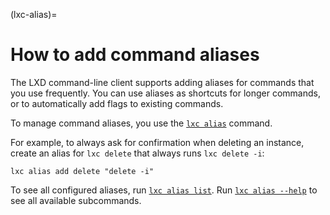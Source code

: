 (lxc-alias)=
# How to add command aliases

The LXD command-line client supports adding aliases for commands that you use frequently.
You can use aliases as shortcuts for longer commands, or to automatically add flags to existing commands.

To manage command aliases, you use the [`lxc alias`](incus_alias.md) command.

For example, to always ask for confirmation when deleting an instance, create an alias for `lxc delete` that always runs `lxc delete -i`:

    lxc alias add delete "delete -i"

To see all configured aliases, run [`lxc alias list`](incus_alias_list.md).
Run [`lxc alias --help`](incus_alias.md) to see all available subcommands.
